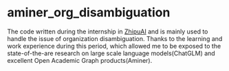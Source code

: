 # aminer_org_disambiguation
The code written during the internship in [ZhipuAI](https://www.zhipuai.cn/) and is mainly used to handle the issue of organization disambiguation.
Thanks to the learning and work experience during this period, which allowed me to be exposed to the state-of-the-are research on large scale language models(ChatGLM) and excellent Open Academic Graph products(Aminer).
